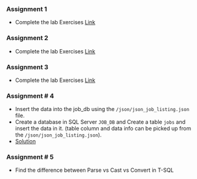 ### Assignment 1

- Complete the lab Exercises [Link](/Assignments/labs/Assignment-01/)

### Assignment 2

- Complete the lab Exercises [Link](/Assignments/labs/Assignment-02/)

### Assignment 3

- Complete the lab Exercises [Link](/Assignments/labs/Assignment-03/)


### Assignment # 4

- Insert the data into the job_db using the `/json/json_job_listing.json` file.
- Create a database  in SQL Server `JOB_DB` and Create a table `jobs` and insert the data in it. (table column and data info can be picked up from the `/json/json_job_listing.json`).
- [Solution](/jobzila_jobs_db.sql)


### Assignment # 5
- Find the difference between Parse vs Cast vs Convert in T-SQL




